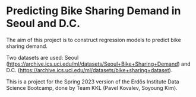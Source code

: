 # Predicting Bike Sharing Demand in Seoul and D.C.

The aim of this project is to construct regression models to predict bike sharing demand. 

Two datasets are used: Seoul (https://archive.ics.uci.edu/ml/datasets/Seoul+Bike+Sharing+Demand) and D.C. (https://archive.ics.uci.edu/ml/datasets/bike+sharing+dataset).

This is a project for the Spring 2023 version of the Erdős Institute Data Science Bootcamp, done by Team KKL (Pavel Kovalev, Soyoung Kim).
